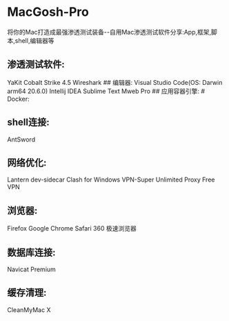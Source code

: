 # MacGosh-Pro
将你的Mac打造成最强渗透测试装备--自用Mac渗透测试软件分享:App,框架,脚本,shell,编辑器等

## 渗透测试软件:
<burp suite pro>
<Goby>
<OWASP ZAP>
YaKit
Cobalt Strike 4.5
Wireshark
## 编辑器:
Visual Studio Code(OS: Darwin arm64 20.6.0)
Intellij IDEA
Sublime Text
Mweb Pro
## 应用容器引擎:
# Docker:

## shell连接:
AntSword



## 网络优化:
Lantern
dev-sidecar
Clash for Windows
VPN-Super Unlimited Proxy
Free VPN

## 浏览器:
Firefox
Google Chrome
Safari 
360 极速浏览器

## 数据库连接:
Navicat Premium

## 缓存清理:
CleanMyMac X


